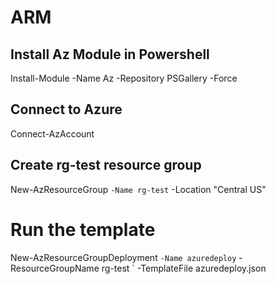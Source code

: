 # ARM

## Install Az Module in Powershell
Install-Module -Name Az -Repository PSGallery -Force

## Connect to Azure
Connect-AzAccount

## Create rg-test resource group
New-AzResourceGroup `
  -Name rg-test `
  -Location "Central US"

# Run the template
New-AzResourceGroupDeployment `
  -Name azuredeploy `
  -ResourceGroupName rg-test `
  -TemplateFile azuredeploy.json
